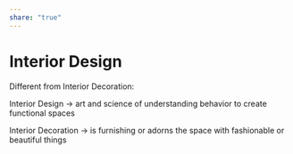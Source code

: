 ```yaml
---  
share: "true"  
---  
```

# Interior Design  
  
Different from Interior Decoration:  
  
Interior Design -> art and science of understanding behavior to create functional spaces  
  
Interior Decoration -> is furnishing or adorns the space with fashionable or beautiful things  
